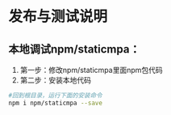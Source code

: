 发布与测试说明
=================

本地调试npm/staticmpa：
-----
1. 第一步：修改npm/staticmpa里面npm包代码
2. 第二步：安装本地代码
```sh
#回到根目录，运行下面的安装命令
npm i npm/staticmpa --save
```




